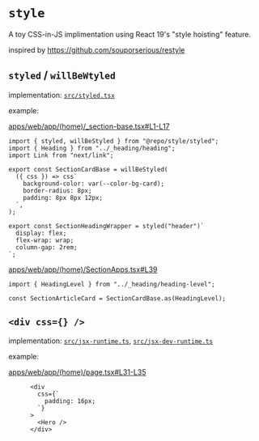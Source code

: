 # `style`

A toy CSS-in-JS implimentation using React 19's "style hoisting" feature.

inspired by https://github.com/souporserious/restyle

## `styled` / `willBeWtyled`

implementation: [`src/styled.tsx`](./src/styled.tsx)

example:

[apps/web/app/(home)/_section-base.tsx#L1-L17](../../apps/web/app/(home)/_section-base.tsx#L1-L17)

```tsx
import { styled, willBeStyled } from "@repo/style/styled";
import { Heading } from "../_heading/heading";
import Link from "next/link";

export const SectionCardBase = willBeStyled(
  ({ css }) => css`
    background-color: var(--color-bg-card);
    border-radius: 8px;
    padding: 8px 8px 12px;
  `,
);

export const SectionHeadingWrapper = styled("header")`
  display: flex;
  flex-wrap: wrap;
  column-gap: 2rem;
`;
```

[apps/web/app/(home)/SectionApps.tsx#L39](../../apps/web/app/(home)/SectionApps.tsx#L39)

```tsx
import { HeadingLevel } from "../_heading/heading-level";

const SectionArticleCard = SectionCardBase.as(HeadingLevel);
```




## `<div css={} />`

implementation: [`src/jsx-runtime.ts`](./src/jsx-runtime.ts), [`src/jsx-dev-runtime.ts`](./src/jsx-dev-runtime.ts)

example:

[apps/web/app/(home)/page.tsx#L31-L35](../../apps/web/app/(home)/page.tsx#L31-L35)

```tsx
      <div
        css={`
          padding: 16px;
        `}
      >
        <Hero />
      </div>
```
